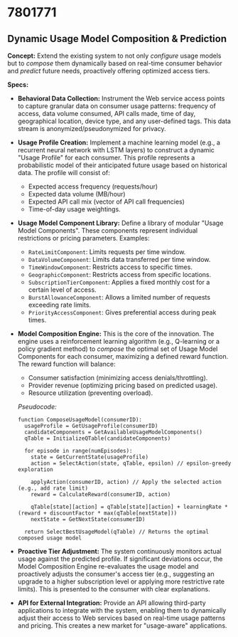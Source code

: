 # 7801771

## Dynamic Usage Model Composition & Prediction

**Concept:** Extend the existing system to not only *configure* usage models but to *compose* them dynamically based on real-time consumer behavior and *predict* future needs, proactively offering optimized access tiers.

**Specs:**

*   **Behavioral Data Collection:**  Instrument the Web service access points to capture granular data on consumer usage patterns: frequency of access, data volume consumed, API calls made, time of day, geographical location, device type, and any user-defined tags.  This data stream is anonymized/pseudonymized for privacy.
*   **Usage Profile Creation:** Implement a machine learning model (e.g., a recurrent neural network with LSTM layers) to construct a dynamic "Usage Profile" for each consumer. This profile represents a probabilistic model of their anticipated future usage based on historical data. The profile will consist of:
    *   Expected access frequency (requests/hour)
    *   Expected data volume (MB/hour)
    *   Expected API call mix (vector of API call frequencies)
    *   Time-of-day usage weightings.
*   **Usage Model Component Library:**  Define a library of modular "Usage Model Components". These components represent individual restrictions or pricing parameters. Examples:
    *   `RateLimitComponent`: Limits requests per time window.
    *   `DataVolumeComponent`: Limits data transferred per time window.
    *   `TimeWindowComponent`:  Restricts access to specific times.
    *   `GeographicComponent`: Restricts access from specific locations.
    *   `SubscriptionTierComponent`:  Applies a fixed monthly cost for a certain level of access.
    *   `BurstAllowanceComponent`: Allows a limited number of requests exceeding rate limits.
    *   `PriorityAccessComponent`: Gives preferential access during peak times.
*   **Model Composition Engine:** This is the core of the innovation. The engine uses a reinforcement learning algorithm (e.g., Q-learning or a policy gradient method) to *compose* the optimal set of Usage Model Components for each consumer, maximizing a defined reward function. The reward function will balance:
    *   Consumer satisfaction (minimizing access denials/throttling).
    *   Provider revenue (optimizing pricing based on predicted usage).
    *   Resource utilization (preventing overload).

    *Pseudocode:*

    ```
    function ComposeUsageModel(consumerID):
      usageProfile = GetUsageProfile(consumerID)
      candidateComponents = GetAvailableUsageModelComponents()
      qTable = InitializeQTable(candidateComponents)

      for episode in range(numEpisodes):
        state = GetCurrentState(usageProfile)
        action = SelectAction(state, qTable, epsilon) // epsilon-greedy exploration

        applyAction(consumerID, action) // Apply the selected action (e.g., add rate limit)
        reward = CalculateReward(consumerID, action)

        qTable[state][action] = qTable[state][action] + learningRate * (reward + discountFactor * max(qTable[nextState]))
        nextState = GetNextState(consumerID)

      return SelectBestUsageModel(qTable) // Returns the optimal composed usage model
    ```
*   **Proactive Tier Adjustment:** The system continuously monitors actual usage against the predicted profile. If significant deviations occur, the Model Composition Engine re-evaluates the usage model and proactively adjusts the consumer's access tier (e.g., suggesting an upgrade to a higher subscription level or applying more restrictive rate limits).  This is presented to the consumer with clear explanations.
*   **API for External Integration:**  Provide an API allowing third-party applications to integrate with the system, enabling them to dynamically adjust their access to Web services based on real-time usage patterns and pricing. This creates a new market for "usage-aware" applications.